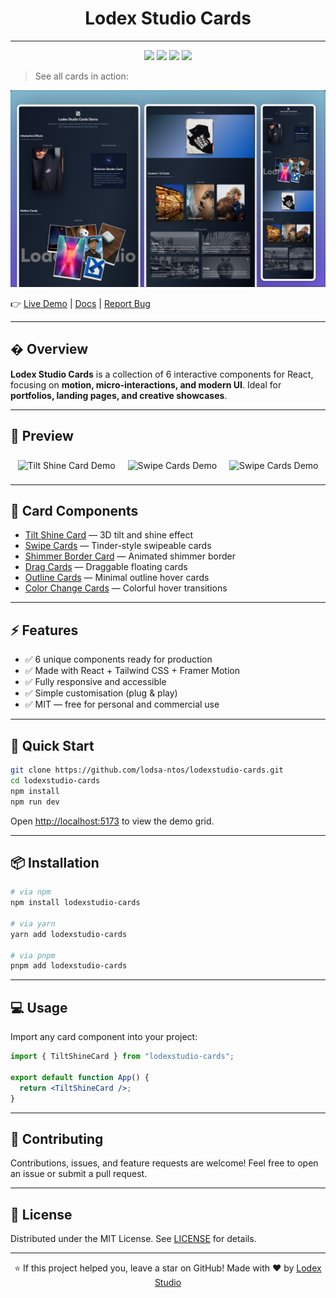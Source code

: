 
# <h1 align="center"> Lodex Studio Cards </h1>

---

<p align="center">
  <a href="#"><img src="https://img.shields.io/github/stars/lodsa-ntos/lodexstudio-cards?style=flat-square"></a>
  <a href="#"><img src="https://img.shields.io/github/forks/lodsa-ntos/lodexstudio-cards?style=flat-square"></a>
  <a href="#"><img src="https://img.shields.io/github/issues/lodsa-ntos/lodexstudio-cards?style=flat-square"></a>
  <a href="#"><img src="https://img.shields.io/github/license/lodsa-ntos/lodexstudio-cards?style=flat-square"></a>
</p>

> See all cards in action:
<p align="center">
  <img src="./public/demo-grid-screenshot.png" alt="Lodex Studio Cards Demo" />
</p>

👉 [Live Demo](https://lodexstudio-cards.vercel.app) | [Docs](#) | [Report Bug](https://github.com/lodsa-ntos/lodexstudio-cards/issues)

---

## � Overview

**Lodex Studio Cards** is a collection of 6 interactive components for React, focusing on **motion, micro-interactions, and modern UI**. Ideal for **portfolios, landing pages, and creative showcases**.

---

## 🎥 Preview

<p align="center">
  <img src="./public/highlight-tiltshine.gif" alt="Tilt Shine Card Demo" width="340" style="margin:8px;" />
  <img src="./public/highlight-swipecards.gif" alt="Swipe Cards Demo" width="340" height="240" style="margin:8px;" />
   <img src="./public/highlight-dragcards.gif" alt="Swipe Cards Demo" width="340" height="240" style="margin:8px;" />
</p>

---

## 🎨 Card Components

- [Tilt Shine Card](https://github.com/lodsa-ntos/tilt-shine-card) — 3D tilt and shine effect
- [Swipe Cards](https://github.com/lodsa-ntos/swipe-cards) — Tinder-style swipeable cards
- [Shimmer Border Card](https://github.com/lodsa-ntos/shimmer-border-card) — Animated shimmer border
- [Drag Cards](https://github.com/lodsa-ntos/drag-cards) — Draggable floating cards
- [Outline Cards](https://github.com/lodsa-ntos/outline-cards) — Minimal outline hover cards
- [Color Change Cards](https://github.com/lodsa-ntos/color-change-cards) — Colorful hover transitions

---

## ⚡ Features

- ✅ 6 unique components ready for production
- ✅ Made with React + Tailwind CSS + Framer Motion
- ✅ Fully responsive and accessible
- ✅ Simple customisation (plug & play)
- ✅ MIT — free for personal and commercial use

---

## 🚀 Quick Start

```bash
git clone https://github.com/lodsa-ntos/lodexstudio-cards.git
cd lodexstudio-cards
npm install
npm run dev
```

Open [http://localhost:5173](http://localhost:5173) to view the demo grid.

---

## 📦 Installation

```bash
# via npm
npm install lodexstudio-cards

# via yarn
yarn add lodexstudio-cards

# via pnpm
pnpm add lodexstudio-cards
```

---

## 💻 Usage

Import any card component into your project:

```jsx
import { TiltShineCard } from "lodexstudio-cards";

export default function App() {
  return <TiltShineCard />;
}
```

---

## 🤝 Contributing

Contributions, issues, and feature requests are welcome! Feel free to open an issue or submit a pull request.

---

## 📜 License

Distributed under the MIT License. See [LICENSE](./LICENSE) for details.

---

<p align="center">
  ⭐ If this project helped you, leave a star on GitHub!
  Made with ❤️ by <a href="https://lodexstudio.com">Lodex Studio</a>
</p>
